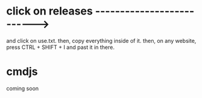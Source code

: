 # click on releases --------------------------> 
and click on use.txt.
then, copy everything inside of it.
then, on any website, press CTRL + SHIFT + I and past it in there.
# cmdjs
coming soon
